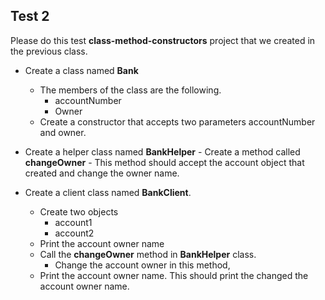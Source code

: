 ## Test 2
Please do this  test **class-method-constructors** project that we created in the previous class.   

-   Create a class named **Bank**
    -   The members of the class are the following.
        -   accountNumber
        -   Owner
    -   Create a constructor that accepts two parameters accountNumber and owner.
    
-   Create a helper class named **BankHelper**
        -   Create a method called **changeOwner**
            -   This method should accept the account object that created and change the owner name.
                
-   Create a client class named **BankClient**.
    -   Create two objects
        - account1 
        - account2
    -   Print the account owner name
    -   Call the **changeOwner** method in **BankHelper** class.
        -   Change the account owner in this method,
    -   Print the account owner name. This should print the changed the account owner name.
             
 